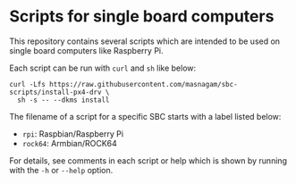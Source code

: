 # Scripts for single board computers

This repository contains several scripts which are intended to be used on single
board computers like Raspberry Pi.

Each script can be run with `curl` and `sh` like below:

```console
curl -Lfs https://raw.githubusercontent.com/masnagam/sbc-scripts/install-px4-drv \
  sh -s -- --dkms install
```

The filename of a script for a specific SBC starts with a label listed below:

* `rpi`: Raspbian/Raspberry Pi
* `rock64`: Armbian/ROCK64

For details, see comments in each script or help which is shown by running with
the `-h` or `--help` option.
